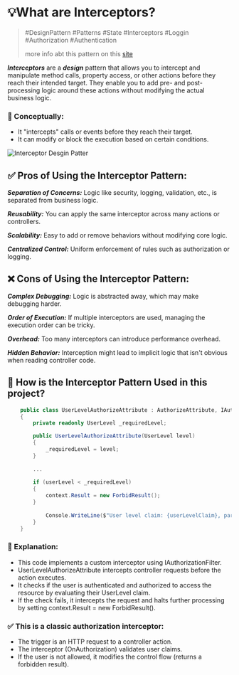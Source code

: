 ﻿# 💡What are Interceptors?
> #DesignPattern #Patterns #State #Interceptors #Loggin #Authorization #Authentication
> 
> more info abt this pattern on this [site](https://medium.com/@octaviantuchila14/introduction-to-the-interceptor-pattern-899218598852)

***Interceptors*** are a ***design*** pattern that allows you to intercept and manipulate method calls, property access, 
or other actions before they reach their intended target. They enable you to add pre- and post-processing logic around 
these actions without modifying the actual business logic.

### 🧠 Conceptually:
- It "intercepts" calls or events before they reach their target. 
- It can modify or block the execution based on certain conditions.


![Interceptor Desgin Patter](https://www.researchgate.net/profile/T-Elrad/publication/220139630/figure/fig7/AS:305551293599750@1449860513595/Combined-State-and-Interceptor-Patterns.png)


## ✅ Pros of Using the Interceptor Pattern:
***Separation of Concerns:*** Logic like security, logging, validation, etc., is separated from business logic.

***Reusability:*** You can apply the same interceptor across many actions or controllers.

***Scalability:*** Easy to add or remove behaviors without modifying core logic.

***Centralized Control:*** Uniform enforcement of rules such as authorization or logging.

## ❌ Cons of Using the Interceptor Pattern:
***Complex Debugging:*** Logic is abstracted away, which may make debugging harder.

***Order of Execution:*** If multiple interceptors are used, managing the execution order can be tricky.

***Overhead:*** Too many interceptors can introduce performance overhead.

***Hidden Behavior:*** Interception might lead to implicit logic that isn't obvious when reading controller code.

## 🧪 How is the Interceptor Pattern Used in this project?

```csharp
    public class UserLevelAuthorizeAttribute : AuthorizeAttribute, IAuthorizationFilter
    {
        private readonly UserLevel _requiredLevel;

        public UserLevelAuthorizeAttribute(UserLevel level)
        {
            _requiredLevel = level;
        } 
        
        ...
        
        if (userLevel < _requiredLevel)
        {
            context.Result = new ForbidResult();
        }
    
            Console.WriteLine($"User level claim: {userLevelClaim}, parsed enum: {userLevel}");
        }
    }
```

### 🧩 Explanation:
- This code implements a custom interceptor using IAuthorizationFilter. 
- UserLevelAuthorizeAttribute intercepts controller requests before the action executes. 
- It checks if the user is authenticated and authorized to access the resource by evaluating their UserLevel claim. 
- If the check fails, it intercepts the request and halts further processing by setting context.Result = new ForbidResult().

### ✅ This is a classic authorization interceptor:
- The trigger is an HTTP request to a controller action. 
- The interceptor (OnAuthorization) validates user claims. 
- If the user is not allowed, it modifies the control flow (returns a forbidden result).

